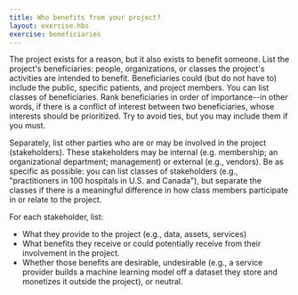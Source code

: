```yaml
---
title: Who benefits from your project?
layout: exercise.hbs
exercise: beneficiaries
---
```

The project exists for a reason, but it also exists to benefit someone. List the project's beneficiaries: people, organizations, or classes the project's activities are intended to benefit. Beneficiaries could (but do not have to) include the public, specific patients, and project members. You can list classes of beneficiaries. Rank beneficiaries in order of importance--in other words, if there is a conflict of interest between two beneficiaries, whose interests should be prioritized. Try to avoid ties, but you may include them if you must.

Separately, list other parties who are or may be involved in the project (stakeholders). These stakeholders may be internal (e.g. membership; an organizational department; management) or external (e.g., vendors). Be as specific as possible: you can list classes of stakeholders (e.g., "practitioners in 100 hospitals in U.S. and Canada"), but separate the classes if there is a meaningful difference in how class members participate in or relate to the project. 

For each stakeholder, list:
* 	What they provide to the project (e.g., data, assets, services)
* 	What benefits they receive or could potentially receive from their involvement in the project.
* 	Whether those benefits are desirable, undesirable (e.g., a service provider builds a machine learning model off a dataset they store and monetizes it outside the project), or neutral.

